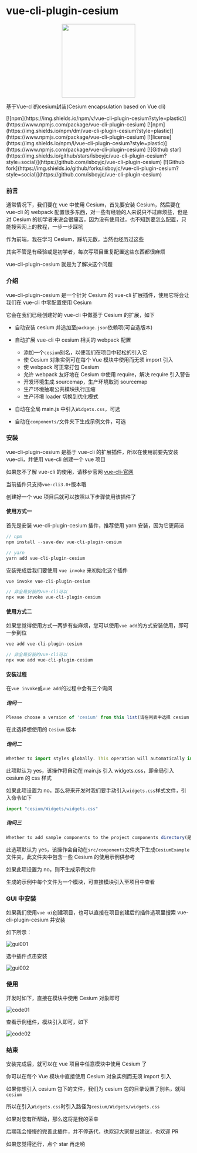 # vue-cli-plugin-cesium

<p align="center">
  <img src="https://raw.githubusercontent.com/isboyjc/PictureBed/master/vue-cli-plugin-cesium/logobig.png" width="200px">
</p>
<p align="left">基于Vue-cli的cesium封装(Cesium encapsulation based on Vue cli)</p>
[![npm](https://img.shields.io/npm/v/vue-cli-plugin-cesium?style=plastic)](https://www.npmjs.com/package/vue-cli-plugin-cesium)
[![npm](https://img.shields.io/npm/dm/vue-cli-plugin-cesium?style=plastic)](https://www.npmjs.com/package/vue-cli-plugin-cesium)
[![license](https://img.shields.io/npm/l/vue-cli-plugin-cesium?style=plastic)](https://www.npmjs.com/package/vue-cli-plugin-cesium)
[![Github star](https://img.shields.io/github/stars/isboyjc/vue-cli-plugin-cesium?style=social)](https://github.com/isboyjc/vue-cli-plugin-cesium)
[![Github fork](https://img.shields.io/github/forks/isboyjc/vue-cli-plugin-cesium?style=social)](https://github.com/isboyjc/vue-cli-plugin-cesium)

### 前言

通常情况下，我们要在 vue 中使用 Cesium，首先要安装 Cesium，然后要在 vue-cli 的 webpack 配置很多东西，对一些有经验的人来说只不过麻烦些，但是对 Cesium 的初学者来说会很痛苦，因为没有使用过，也不知到要怎么配置，只能搜索网上的教程，一步一步踩坑

作为前端，我在学习 Cesium，踩坑无数，当然也经历过这些

其实不管是有经验或是初学者，每次写项目重复配置这些东西都很麻烦

vue-cli-plugin-cesium 就是为了解决这个问题

### 介绍

vue-cli-plugin-cesium 是一个针对 Cesium 的 vue-cli 扩展插件，使用它将会让我们在 vue-cli 中零配置使用 Cesium

它会在我们已经创建好的 vue-cli 中做基于 Cesium 的扩展，如下

- 自动安装 cesium 并追加至`package.json`依赖项(可自选版本)

- 自动扩展 vue-cli 中 cesium 相关的 webpack 配置
  - 添加一个`cesium`别名，以便我们在项目中轻松的引入它
  - 使 Cesium 对象实例可在每个 Vue 模块中使用而无须 import 引入
  - 使 webpack 可正常打包 Cesium
  - 允许 webpack 友好地在 Cesium 中使用 require，解决 require 引入警告
  - 开发环境生成 sourcemap，生产环境取消 sourcemap
  - 生产环境抽取公共模块执行压缩
  - 生产环境 loader 切换到优化模式
- 自动在全局 main.js 中引入`Widgets.css`，可选
- 自动在`components/`文件夹下生成示例文件，可选

### 安装

vue-cli-plugin-cesium 是基于 vue-cli 的扩展插件，所以在使用前要先安装 vue-cli，并使用 vue-cli 创建一个 vue 项目

如果您不了解 vue-cli 的使用，请移步官网 [vue-cli-官网](https://cli.vuejs.org/zh/guide/)

当前插件只支持`vue-cli3.0+`版本哦

创建好一个 vue 项目后就可以按照以下步骤使用该插件了

#### 使用方式一

首先是安装 vue-cli-plugin-cesium 插件，推荐使用 yarn 安装，因为它更简洁

```js
// npm
npm install --save-dev vue-cli-plugin-cesium

// yarn
yarn add vue-cli-plugin-cesium
```

安装完成后我们要使用 `vue invoke` 来初始化这个插件

```js
vue invoke vue-cli-plugin-cesium

// 非全局安装的vue-cli可以
npx vue invoke vue-cli-plugin-cesium
```

#### 使用方式二

如果您觉得使用方式一两步有些麻烦，您可以使用`vue add`的方式安装使用，即可一步到位

```js
vue add vue-cli-plugin-cesium

// 非全局安装的vue-cli可以
npx vue add vue-cli-plugin-cesium
```

#### 安装过程

在`vue invoke`或`vue add`的过程中会有三个询问

##### 询问一

```js
Please choose a version of 'cesium' from this list(请在列表中选择 cesium 的版本)
```

在此选择想使用的 `Cesium` 版本

##### 询问二

```js
Whether to import styles globally. This operation will automatically import widgets.css in main.js(是否全局引入样式,该操作将自动在main.js引入widgets.css)？
```

此项默认为 yes，该操作将自动在 main.js 引入 widgets.css，即全局引入 cesium 的 css 样式

如果此项设置为 no，那么将来开发时我们要手动引入`widgets.css`样式文件，引入命令如下

```js
import "cesium/Widgets/widgets.css"
```

##### 询问三

```js
Whether to add sample components to the project components directory(是否添加示例组件到项目components目录)?
```

此选项默认为 yes，该操作会自动在`src/components`文件夹下生成`CesiumExample`文件夹，此文件夹中包含一些 Cesium 的使用示例供参考

如果此项设置为 no，则不生成示例文件

生成的示例中每个文件为一个模块，可直接模块引入至项目中查看

### GUI 中安装

如果我们使用`vue ui`创建项目，也可以直接在项目创建后的插件选项里搜索 vue-cli-plugin-cesium 并安装

如下所示：

![gui001](https://raw.githubusercontent.com/isboyjc/PictureBed/master/vue-cli-plugin-cesium/gui005.png)

选中插件点击安装

![gui002](https://raw.githubusercontent.com/isboyjc/PictureBed/master/vue-cli-plugin-cesium/gui002.png)

### 使用

开发时如下，直接在模块中使用 Cesium 对象即可

![code01](https://raw.githubusercontent.com/isboyjc/PictureBed/master/vue-cli-plugin-cesium/code01.png)

查看示例组件，模块引入即可，如下

![code02](https://raw.githubusercontent.com/isboyjc/PictureBed/master/vue-cli-plugin-cesium/code02.png)

### 结束

安装完成后，就可以在 vue 项目中任意模块中使用 Cesium 了

你可以在每个 Vue 模块中直接使用 Cesium 对象实例而无须 import 引入

如果你想引入 cesium 包下的文件，我们为 cesium 包的目录设置了别名，就叫`cesium`

所以在引入`Widgets.css`时引入路径为`cesium/Widgets/widgets.css`

如果对您有所帮助，那么这将是我的荣幸

后期我会慢慢的完善此插件，并不停迭代，也欢迎大家提出建议，也欢迎 PR

如果您觉得还行，点个 star 再走哟
